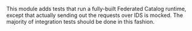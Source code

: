 This module adds tests that run a fully-built Federated Catalog runtime, except that actually sending out the requests
over IDS is mocked. The majority of integration tests should be done in this fashion.
